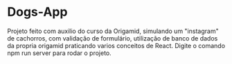 # Dogs-App
Projeto feito com auxilio do curso da Origamid, simulando um "instagram" de cachorros, com validação de formulário, utilização de banco de dados da propria origamid praticando varios conceitos de React. Digite o comando npm run server para rodar o projeto.
